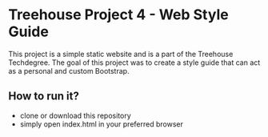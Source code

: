 # Treehouse Project 4 - Web Style Guide

This project is a simple static website and is a part of the Treehouse Techdegree. The goal of this project was to create a style guide that can act as a personal and custom Bootstrap.

## How to run it?

- clone or download this repository
- simply open index.html in your preferred browser
